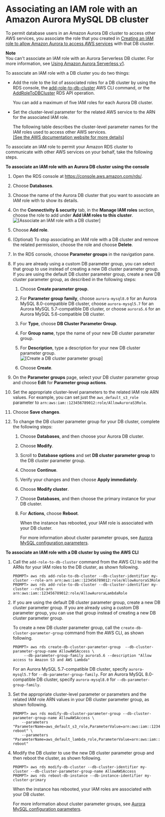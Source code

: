 # Associating an IAM role with an Amazon Aurora MySQL DB cluster<a name="AuroraMySQL.Integrating.Authorizing.IAM.AddRoleToDBCluster"></a>

To permit database users in an Amazon Aurora DB cluster to access other AWS services, you associate the role that you created in [Creating an IAM role to allow Amazon Aurora to access AWS services](AuroraMySQL.Integrating.Authorizing.IAM.CreateRole.md) with that DB cluster\.

**Note**  
You can't associate an IAM role with an Aurora Serverless DB cluster\. For more information, see [Using Amazon Aurora Serverless v1](aurora-serverless.md)\.

To associate an IAM role with a DB cluster you do two things:
+ Add the role to the list of associated roles for a DB cluster by using the RDS console, the [add\-role\-to\-db\-cluster](https://docs.aws.amazon.com/cli/latest/reference/rds/add-role-to-db-cluster.html) AWS CLI command, or the [AddRoleToDBCluster](https://docs.aws.amazon.com/AmazonRDS/latest/APIReference/API_AddRoleToDBCluster.html) RDS API operation\.

  You can add a maximum of five IAM roles for each Aurora DB cluster\.
+ Set the cluster\-level parameter for the related AWS service to the ARN for the associated IAM role\.

  The following table describes the cluster\-level parameter names for the IAM roles used to access other AWS services\.     
<a name="aurora_cluster_params_iam_roles"></a>[\[See the AWS documentation website for more details\]](http://docs.aws.amazon.com/AmazonRDS/latest/AuroraUserGuide/AuroraMySQL.Integrating.Authorizing.IAM.AddRoleToDBCluster.html)

To associate an IAM role to permit your Amazon RDS cluster to communicate with other AWS services on your behalf, take the following steps\.

**To associate an IAM role with an Aurora DB cluster using the console**

1. Open the RDS console at [https://console\.aws\.amazon\.com/rds/](https://console.aws.amazon.com/rds/)\.

1. Choose **Databases**\.

1. Choose the name of the Aurora DB cluster that you want to associate an IAM role with to show its details\.

1. On the **Connectivity & security** tab, in the **Manage IAM roles** section, choose the role to add under **Add IAM roles to this cluster**\.  
![\[Associate an IAM role with a DB cluster\]](http://docs.aws.amazon.com/AmazonRDS/latest/AuroraUserGuide/images/AuroraAssociateIAMRole-02.png)

1. Choose **Add role**\.

1. \(Optional\) To stop associating an IAM role with a DB cluster and remove the related permission, choose the role and choose **Delete**\.

1. In the RDS console, choose **Parameter groups** in the navigation pane\.

1. If you are already using a custom DB parameter group, you can select that group to use instead of creating a new DB cluster parameter group\. If you are using the default DB cluster parameter group, create a new DB cluster parameter group, as described in the following steps: 

   1. Choose **Create parameter group**\.

   1. For **Parameter group family**, choose `aurora-mysql8.0` for an Aurora MySQL 8\.0\-compatible DB cluster, choose `aurora-mysql5.7` for an Aurora MySQL 5\.7\-compatible DB cluster, or choose `aurora5.6` for an Aurora MySQL 5\.6\-compatible DB cluster\. 

   1. For **Type**, choose **DB Cluster Parameter Group**\. 

   1. For **Group name**, type the name of your new DB cluster parameter group\.

   1. For **Description**, type a description for your new DB cluster parameter group\.  
![\[Create a DB cluster parameter group\]](http://docs.aws.amazon.com/AmazonRDS/latest/AuroraUserGuide/images/AuroraAssociateIAMRole-03.png)

   1. Choose **Create**\. 

1. On the **Parameter groups** page, select your DB cluster parameter group and choose **Edit** for **Parameter group actions**\.

1. Set the appropriate cluster\-level parameters to the related IAM role ARN values\. For example, you can set just the `aws_default_s3_role` parameter to `arn:aws:iam::123456789012:role/AllowAuroraS3Role`\.

1. Choose **Save changes**\.

1. To change the DB cluster parameter group for your DB cluster, complete the following steps:

   1. Choose **Databases**, and then choose your Aurora DB cluster\.

   1. Choose **Modify**\.

   1. Scroll to **Database options** and set **DB cluster parameter group** to the DB cluster parameter group\.

   1. Choose **Continue**\.

   1. Verify your changes and then choose **Apply immediately**\.

   1. Choose **Modify cluster**\.

   1. Choose **Databases**, and then choose the primary instance for your DB cluster\.

   1. For **Actions**, choose **Reboot**\.

      When the instance has rebooted, your IAM role is associated with your DB cluster\.

      For more information about cluster parameter groups, see [Aurora MySQL configuration parameters](AuroraMySQL.Reference.md#AuroraMySQL.Reference.ParameterGroups)\.

**To associate an IAM role with a DB cluster by using the AWS CLI**

1. Call the `add-role-to-db-cluster` command from the AWS CLI to add the ARNs for your IAM roles to the DB cluster, as shown following\. 

   ```
   PROMPT> aws rds add-role-to-db-cluster --db-cluster-identifier my-cluster --role-arn arn:aws:iam::123456789012:role/AllowAuroraS3Role
   PROMPT> aws rds add-role-to-db-cluster --db-cluster-identifier my-cluster --role-arn arn:aws:iam::123456789012:role/AllowAuroraLambdaRole
   ```

1. If you are using the default DB cluster parameter group, create a new DB cluster parameter group\. If you are already using a custom DB parameter group, you can use that group instead of creating a new DB cluster parameter group\.

   To create a new DB cluster parameter group, call the `create-db-cluster-parameter-group` command from the AWS CLI, as shown following\.

   ```
   PROMPT> aws rds create-db-cluster-parameter-group  --db-cluster-parameter-group-name AllowAWSAccess \
        --db-parameter-group-family aurora5.6 --description "Allow access to Amazon S3 and AWS Lambda"
   ```

   For an Aurora MySQL 5\.7\-compatible DB cluster, specify `aurora-mysql5.7` for `--db-parameter-group-family`\. For an Aurora MySQL 8\.0\-compatible DB cluster, specify `aurora-mysql8.0` for `--db-parameter-group-family`\.

1. Set the appropriate cluster\-level parameter or parameters and the related IAM role ARN values in your DB cluster parameter group, as shown following\. 

   ```
   PROMPT> aws rds modify-db-cluster-parameter-group --db-cluster-parameter-group-name AllowAWSAccess \
       --parameters "ParameterName=aws_default_s3_role,ParameterValue=arn:aws:iam::123456789012:role/AllowAuroraS3Role,method=pending-reboot" \
       --parameters "ParameterName=aws_default_lambda_role,ParameterValue=arn:aws:iam::123456789012:role/AllowAuroraLambdaRole,method=pending-reboot"
   ```

1. Modify the DB cluster to use the new DB cluster parameter group and then reboot the cluster, as shown following\.

   ```
   PROMPT> aws rds modify-db-cluster --db-cluster-identifier my-cluster --db-cluster-parameter-group-name AllowAWSAccess
   PROMPT> aws rds reboot-db-instance --db-instance-identifier my-cluster-primary
   ```

   When the instance has rebooted, your IAM roles are associated with your DB cluster\.

   For more information about cluster parameter groups, see [Aurora MySQL configuration parameters](AuroraMySQL.Reference.md#AuroraMySQL.Reference.ParameterGroups)\.